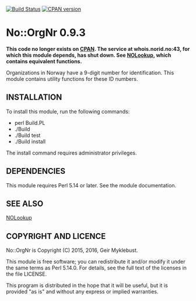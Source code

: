 [![Build Status](https://travis-ci.org/geirmyk/No-OrgNr.svg?branch=master)](https://travis-ci.org/geirmyk/No-OrgNr)
[![CPAN version](https://badge.fury.io/pl/No-OrgNr.svg)](https://badge.fury.io/pl/No-OrgNr)
# No::OrgNr 0.9.3

**This code no longer exists on [CPAN](https://www.cpan.org/). The service at whois.norid.no:43, for which this module depends, has shut down. See [NOLookup](https://metacpan.org/dist/NOLookup), which contains equivalent functions.**

Organizations in Norway have a 9-digit number for identification. This module contains utility
functions for these ID numbers.

## INSTALLATION

To install this module, run the following commands:

  * perl Build.PL
  * ./Build
  * ./Build test
  * ./Build install

The install command requires administrator privileges.

## DEPENDENCIES

This module requires Perl 5.14 or later. See the module documentation.

## SEE ALSO

[NOLookup](https://metacpan.org/dist/NOLookup)

## COPYRIGHT AND LICENCE

No::OrgNr is Copyright (C) 2015, 2016, Geir Myklebust.

This module is free software; you can redistribute it and/or modify it under the
same terms as Perl 5.14.0. For details, see the full text of the licenses in the
file LICENSE.

This program is distributed in the hope that it will be useful, but it is
provided "as is" and without any express or implied warranties.

